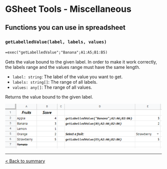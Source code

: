 # GSheet Tools - Miscellaneous

## Functions you can use in spreadsheet

### `getLabelledValue(label, labels, values)`

```txt
=exec("getLabelledValue";"Banana";A1:A5;B1:B5)
```

Gets the value bound to the given label. In order to make it work correctly, the labels range and the values range must have the same length.

- `label: string`: The label of the value you want to get.
- `labels: string[]`: The range of all labels.
- `values: any[]`: The range of all values.

Returns the value bound to the given label.

![Usage of getLabelledValue()](./images/miscellaneous/get-labelled-value.png)

---

[< Back to summary](./README.md)